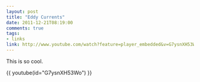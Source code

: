 ```yaml
---
layout: post
title: "Eddy Currents"
date: 2011-12-21T08:19:00
comments: true
tags:
- links
link: http://www.youtube.com/watch?feature=player_embedded&v=G7ysnXH53Wo
---
```

This is so cool. 

{{ youtube(id="G7ysnXH53Wo") }} 
